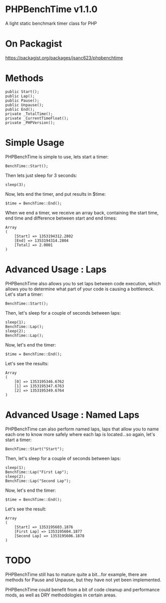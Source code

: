 PHPBenchTime v1.1.0
===================

A light static benchmark timer class for PHP

On Packagist
============
https://packagist.org/packages/jsanc623/phpbenchtime

Methods
=======
```
public Start();
public Lap();
public Pause();
public Unpause();
public End();
private _TotalTime();
private _CurrentTimeFloat();
private _PHPVersion();
```

Simple Usage
============
PHPBenchTime is simple to use, lets start a timer:

```
BenchTime::Start();
```

Then lets just sleep for 3 seconds:
```
sleep(3);
```

Now, lets end the timer, and put results in $time:
```
$time = BenchTime::End();
```

When we end a timer, we receive an array back, containing the start time,
end time and difference between start and end times:
```
Array
(
    [Start] => 1353194312.2802
    [End] => 1353194314.2804
    [Total] => 2.0001
)
```

Advanced Usage : Laps
=====================

PHPBenchTime also allows you to set laps between code execution, which allows 
you to determine what part of your code is causing a bottleneck. Let's start a timer:

```
BenchTime::Start();
```

Then, let's sleep for a couple of seconds between laps:
```
sleep(1);
BenchTime::Lap();
sleep(2);
BenchTime::Lap();
```

Now, let's end the timer:
```
$time = BenchTime::End();
```

Let's see the results:
```
Array
(
    [0] => 1353195346.6762
    [1] => 1353195347.6763
    [2] => 1353195349.6764
)
```

Advanced Usage : Named Laps
===========================
PHPBenchTime can also perform named laps, laps that allow you to name each one
to know more safely where each lap is located...so again, let's start a timer:
```
BenchTime::Start("Start");
```

Then, let's sleep for a couple of seconds between laps:
```
sleep(1);
BenchTime::Lap("First Lap");
sleep(2);
BenchTime::Lap("Second Lap");
```

Now, let's end the timer:
```
$time = BenchTime::End();
```

Let's see the result:
```
Array
(
    [Start] => 1353195603.1876
    [First Lap] => 1353195604.1877
    [Second Lap] => 1353195606.1878
)
```

TODO
====
PHPBenchTime still has to mature quite a bit...for example, there are methods 
for Pause and Unpause, but they have not yet been implemented.

PHPBenchTime could benefit from a bit of code cleanup and performance mods, 
as well as DRY methodologies in certain areas.